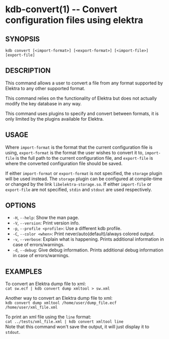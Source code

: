 # kdb-convert(1) -- Convert configuration files using elektra

## SYNOPSIS

`kdb convert [<import-format>] [<export-format>] [<import-file>] [export-file]`

## DESCRIPTION

This command allows a user to convert a file from any format supported by Elektra to any other supported format.

This command relies on the functionality of Elektra but does not actually modify the key database in any way.

This command uses plugins to specify and convert between formats, it is only limited by the plugins available for Elektra.

## USAGE

Where `import-format` is the format that the current configuration file is using, `export-format` is the format the user wishes to convert it to, `import-file` is the full path to the current configuration file, and `export-file` is where the converted configuration file should be saved.

If either `import-format` or `export-format` is not specified, the `storage` plugin will be used instead.
The `storage` plugin can be configured at compile-time or changed by the link `libelektra-storage.so`.
If either `import-file` or `export-file` are not specified, `stdin` and `stdout` are used respectively.

## OPTIONS

- `-H`, `--help`:
  Show the man page.
- `-V`, `--version`:
  Print version info.
- `-p`, `--profile <profile>`:
  Use a different kdb profile.
- `-C`, `--color <when>`:
  Print never/auto(default)/always colored output.
- `-v`, `--verbose`:
  Explain what is happening. Prints additional information in case of errors/warnings.
- `-d`, `--debug`:
  Give debug information. Prints additional debug information in case of errors/warnings.

## EXAMPLES

To convert an Elektra dump file to xml:<br>
`cat sw.ecf | kdb convert dump xmltool > sw.xml`

Another way to convert an Elektra dump file to xml:<br>
`kdb convert dump xmltool /home/user/dump_file.ecf /home/user/xml_file.xml`

To print an xml file using the `line` format:<br>
`cat ../tests/xml_file.xml | kdb convert xmltool line`<br>
Note that this command won't save the output, it will just display it to `stdout`.
